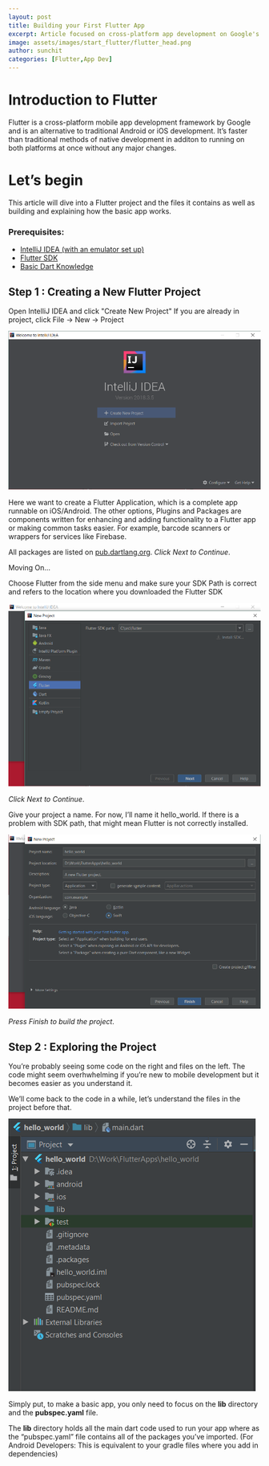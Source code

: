 ```yaml
---
layout: post
title: Building your First Flutter App
excerpt: Article focused on cross-platform app development on Google's Flutter Framework
image: assets/images/start_flutter/flutter_head.png
author: sunchit
categories: [Flutter,App Dev]
---
```


# Introduction to Flutter

Flutter is a cross-platform mobile app development framework by Google and is an alternative to traditional Android or iOS development. It’s faster than traditional methods of native development in additon to running on both platforms at once without any major changes.

# Let’s begin

This article will dive into a Flutter project and the files it contains as well as building and explaining how the basic app works.

### Prerequisites:
- [IntelliJ IDEA (with an emulator set up)](https://www.jetbrains.com/idea/)
- [Flutter SDK](https://flutter.dev/docs/get-started/install)
- [Basic Dart Knowledge](https://www.dartlang.org/guides/language/language-tour)

## Step 1 : Creating a New Flutter Project 

Open IntelliJ IDEA and click "Create New Project"
If you are already in project, click File -> New -> Project

![](/assets/images/start_flutter/first.png)

Here we want to create a Flutter Application, which is a complete app runnable on iOS/Android. The other options, Plugins and Packages are components written for enhancing and adding functionality to a Flutter app or making common tasks easier. For example, barcode scanners or wrappers for services like Firebase.

All packages are listed on [pub.dartlang.org](https://pub.dartlang.org/).
_Click Next to Continue_.

Moving On...

Choose Flutter from the side menu and make sure your SDK Path is correct and refers to the location where you downloaded the Flutter SDK

![](/assets/images/start_flutter/second.png)

_Click Next to Continue_.

Give your project a name. For now, I’ll name it hello_world. If there is a problem with SDK path, that might mean Flutter is not correctly installed.

![](/assets/images/start_flutter/third.png)

_Press Finish to build the project_.

## Step 2 : Exploring the Project

You’re probably seeing some code on the right and files on the left. The code might seem overhwhelming if you’re new to mobile development but it becomes easier as you understand it.

We’ll come back to the code in a while, let’s understand the files in the project before that.

![](/assets/images/start_flutter/fourth.png)

Simply put, to make a basic app, you only need to focus on the **lib** directory and the **pubspec.yaml** file.

The **lib** directory holds all the main dart code used to run your app where as the “pubspec.yaml” file contains all of the packages you’ve imported. (For Android Developers: This is equivalent to your gradle files where you add in dependencies)

